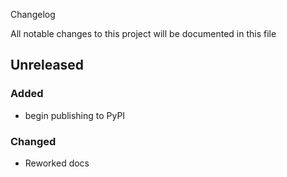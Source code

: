 Changelog

All notable changes to this project will be documented in this file

## Unreleased

### Added

- begin publishing to PyPI

### Changed

- Reworked docs